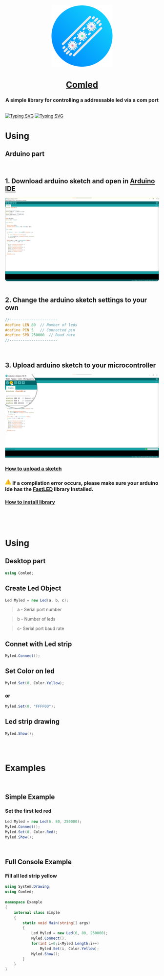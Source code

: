 <a href="https://github.com/yakcom/Vkontakte.Bot/releases/">
<p align="center"><img  width="200" src="https://github.com/yakcom/Comled/blob/master/.github/Ico.png"/></p>
<h1 align="center">Comled</h1></a>
<h3 align="center">A simple library for controlling a addressable led via a com port</h3><br>
<a href="https://www.nuget.org/packages/Vkontakte.Bot"><img src="https://readme-typing-svg.herokuapp.com?font=Fira+Code&size=25&pause=100000&duration=3000&color=4392E7&center=true&vCenter=true&width=1000&lines=Download+NuGet+Release" alt="Typing SVG" /></a>
<a href="https://minhaskamal.github.io/DownGit/#/home?url=https://github.com/yakcom/Comled/blob/master/Arduino/Arduino.ino"><img src="https://readme-typing-svg.herokuapp.com?font=Fira+Code&size=25&pause=100000&duration=3000&color=00979c&center=true&vCenter=true&width=1000&lines=Download+Arduino+Sketch" alt="Typing SVG" /></a>

# Using
## Arduino part
<br><h2>1. Download arduino sketch and open in <a href="https://www.arduino.cc/en/software">Arduino IDE</a></h2>
<img src="https://github.com/yakcom/Comled/blob/master/.github/ArduinoLoad.png" /><br><br>
<h2>2. Сhange the arduino sketch settings to your own</h2>

```c++
//----------------------
#define LEN 80  // Number of leds
#define PIN 5   // Connected pin
#define SPD 250000  // Baud rate
//----------------------
```
<br><h2>3. Upload arduino sketch to your microcontroller </h2>
<img src="https://github.com/yakcom/Comled/blob/master/.github/Upload.png" />
<h3><a href="https://create.arduino.cc/projecthub/yeshvanth_muniraj/getting-started-with-arduino-bcb879">How to upload a sketch</a></h3>
<h3><img width="20" src="https://github.com/yakcom/Comled/blob/master/.github/Warning.png" /> If a compilation error occurs, please make sure your arduino ide has the <a href="https://github.com/FastLED/FastLED">FastLED</a> library installed.</h3>
<h3><a href="https://docs.arduino.cc/software/ide-v1/tutorials/installing-libraries">How to install library</a></h3><br><br><br>

# Using
## Desktop part
```c#
using Comled;
```

## Create Led Object
```c#
Led Myled = new Led(a, b, c);
```
> a - Serial port number

> b - Number of leds

> c- Serial port baud rate

## Connet with Led strip
```c#
Myled.Connect();
```

## Set Color on led
```c#
Myled.Set(0, Color.Yellow);
```
### or
```c#
Myled.Set(0, "FFFF00");
```

## Led strip drawing
```c#
Myled.Show();
```
<br><br>

# Examples
<br>

## Simple Example
### Set the first led red
```c#
Led Myled = new Led(6, 80, 250000);
Myled.Connect();
Myled.Set(0, Color.Red);
Myled.Show();
```
<br>

## Full Console Example
### Fill all led strip yellow
```c#
using System.Drawing;
using Comled;

namespace Example
{
    internal class Simple
    {
        static void Main(string[] args)
        {
            Led Myled = new Led(6, 80, 250000);
            Myled.Connect();
            for(int i=0;i<Myled.Length;i++)
                Myled.Set(i, Color.Yellow);
            Myled.Show();
        }
    }
}
```
